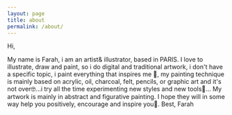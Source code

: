 ```yaml
---
layout: page
title: about
permalink: /about/
---
```


Hi, 

My name is Farah, i am an artist& illustrator, based in PARIS. 
I love to illustrate, draw and paint, so i do digital and traditional artwork, i don't have a specific topic, i paint everything that inspires me 🌸, my painting technique is mainly based on acrylic, oil, charcoal, felt, pencils, or graphic art and it's not over🤓...i try all the time experimenting new styles and new tools🔬... My artwork is mainly in abstract and figurative painting. 
I hope they will in some way help you positively, encourage and inspire you🌻. 
Best, Farah
